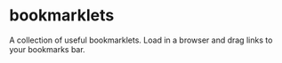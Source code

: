 bookmarklets
============

A collection of useful bookmarklets. Load in a browser and drag links to your bookmarks bar.
